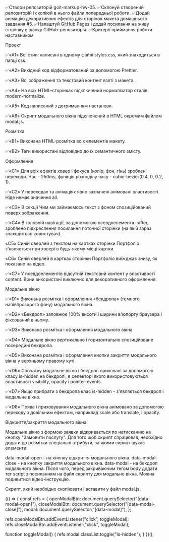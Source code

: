 ✅Створи репозиторій goit-markup-hw-05.
✅Склонуй створений репозиторій і скопіюй в нього файли попередньої роботи.
✅Додай анімацію декоративних ефектів для сторінок макета домашнього завдання #5.
✅Налаштуй GitHub Pages і додай посилання на живу сторінку в шапку GitHub-репозиторія.
✅Критерії приймання роботи наставником​

Проект​

✅«A1» Всі стилі написані в одному файлі styles.css, який знаходиться в папці css.

✅«A2» Вихідний код відформатований за допомогою Prettier.

✅«A3» Всі зображення та текстовий контент взяті з макета.

✅«A4» На всіх HTML-сторінках підключений нормалізатор стилів modern-normalize.

✅«A5» Код написаний з дотриманням настанови.

✅«A6» Скрипт модального вікна підключений в HTML окремим файлом modal.js.

Розмітка​

✅«B1» Виконана HTML-розмітка всіх елементів макету.

✅«B2» Теги використані відповідно до їх семантичного змісту.

Оформлення​

✅«C1» Для всіх ефектів ховер і фокуса (колір, фон, тінь) зроблені переходи. Час - 250ms, функція розподілу часу - cubic-bezier(0.4, 0, 0.2, 1).

✅«C2» У переходах та анімаціях явно зазначені анімовані властивості. Ніде немає значення all.

✅«C3» В секції Чим ми займаємось текст з фоном спозиційований поверх зображення.

✅«C4» В головній навігації, за допомогою псевдоелемента ::after, зроблено підкреслення посилання поточної сторінки (на якій зараз знаходиться користувач).

«C5» Синій оверлей з текстом на картках сторінки Портфоліо з'являється при ховері в будь-якому місці картки.

«C6» Синій оверлей в картках сторінки Портфоліо виїжджає знизу, як показано на відео.

✅«C7» У псевдоелементів відсутній текстовий контент у властивості content. Вони використані виключно для декоративного оформлення.

Модальне вікно​

✅«D1» Виконана розмітка і оформлення «бекдропа» (темного напівпрозорого фону) модального вікна.

✅«D2» «Бекдроп» заповнює 100% висоти і ширини в'юпорту браузера і фіксований в ньому.

✅«D3» Виконана розмітка і оформлення модального вікна.

✅«D4» Модальне вікно вертикально і горизонтально спозиційоване посередині бекдропа.

✅«D5» Виконана розмітка і оформлення кнопки закриття модального вікна у верхньому правому куті.

✅«D6» Спочатку модальне вікно і бекдроп приховані за допомогою класу is-hidden на бекдропі, в селекторі якого використовуються властивості visibility, opacity і pointer-events.

✅«D7» Якщо прибрати з бекдропа клас is-hidden - з'являється бекдроп і модальне вікно.

✅«D8» Поява і приховування модального вікна анімовано за допомогою переходу з довільним ефектом, наприклад scale або translate, і opacity.

Відкриття/закриття модального вікна​

Модальне вікно з формою заявки відкривається по натисканню на кнопку "Замовити послугу". Для того щоб скрипт спрацював, необхідно додати до розмітки спеціальні атрибути, за якими скрипт шукає елементи:

data-modal-open - на кнопку відкриття модального вікна.
data-modal-close - на кнопку закриття модального вікна.
data-modal - на бекдроп модального вікна.
Після чого, перед закриваючим тегом body додати тег script з посиланням на файл скрипту для модально вікна. Можна подивитися відео-інструкцію.

<body>
  <!-- Вся твоя розмітка, включно з розміткою модалки -->

  <!-- Ставимо перед закриваючим тегом body -->
  <script src="./js/modal.js"></script>
</body>

Скрипт, який необхідно скопіювати і вставити у файл modal.js.

(() => {
  const refs = {
    openModalBtn: document.querySelector("[data-modal-open]"),
    closeModalBtn: document.querySelector("[data-modal-close]"),
    modal: document.querySelector("[data-modal]"),
  };

  refs.openModalBtn.addEventListener("click", toggleModal);
  refs.closeModalBtn.addEventListener("click", toggleModal);

  function toggleModal() {
    refs.modal.classList.toggle("is-hidden");
  }
})();